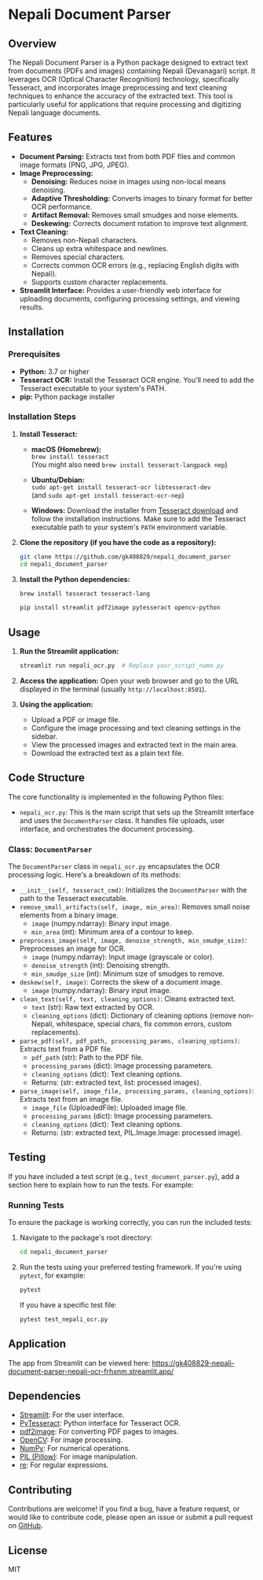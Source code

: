 # Nepali Document Parser

## Overview

The Nepali Document Parser is a Python package designed to extract text from documents (PDFs and images) containing Nepali (Devanagari) script. It leverages OCR (Optical Character Recognition) technology, specifically Tesseract, and incorporates image preprocessing and text cleaning techniques to enhance the accuracy of the extracted text. This tool is particularly useful for applications that require processing and digitizing Nepali language documents.

## Features

* **Document Parsing:** Extracts text from both PDF files and common image formats (PNG, JPG, JPEG).
* **Image Preprocessing:**
    * **Denoising:** Reduces noise in images using non-local means denoising.
    * **Adaptive Thresholding:** Converts images to binary format for better OCR performance.
    * **Artifact Removal:** Removes small smudges and noise elements.
    * **Deskewing:** Corrects document rotation to improve text alignment.
* **Text Cleaning:**
    * Removes non-Nepali characters.
    * Cleans up extra whitespace and newlines.
    * Removes special characters.
    * Corrects common OCR errors (e.g., replacing English digits with Nepali).
    * Supports custom character replacements.
* **Streamlit Interface:** Provides a user-friendly web interface for uploading documents, configuring processing settings, and viewing results.

## Installation

### Prerequisites

* **Python:** 3.7 or higher
* **Tesseract OCR:** Install the Tesseract OCR engine.  You'll need to add the Tesseract executable to your system's PATH.
* **pip:** Python package installer

### Installation Steps

1.  **Install Tesseract:**  
    * **macOS (Homebrew):**  
        `brew install tesseract`  
        (You might also need `brew install tesseract-langpack nep`)
    
    * **Ubuntu/Debian:**   
    `sudo apt-get install tesseract-ocr libtesseract-dev`  
    (and `sudo apt-get install tesseract-ocr-nep`)
    * **Windows:** Download the installer from [Tesseract download](https://github.com/UB-Mannheim/tesseract/wiki) and follow the installation instructions.  Make sure to add the Tesseract executable path to your system's `PATH` environment variable.

2.  **Clone the repository (if you have the code as a repository):**
    ```bash
    git clone https://github.com/gk408829/nepali_document_parser
    cd nepali_document_parser
    ```

3.  **Install the Python dependencies:**

    ```bash
    brew install tesseract tesseract-lang
    ```
    ```bash
    pip install streamlit pdf2image pytesseract opencv-python
    ```

## Usage

1.  **Run the Streamlit application:**
    ```bash
    streamlit run nepali_ocr.py  # Replace your_script_name.py
    ```

2.  **Access the application:** Open your web browser and go to the URL displayed in the terminal (usually `http://localhost:8501`).

3.  **Using the application:**
    * Upload a PDF or image file.
    * Configure the image processing and text cleaning settings in the sidebar.
    * View the processed images and extracted text in the main area.
    * Download the extracted text as a plain text file.

## Code Structure

The core functionality is implemented in the following Python files:

* `nepali_ocr.py`: This is the main script that sets up the Streamlit interface and uses the `DocumentParser` class.  It handles file uploads, user interface, and orchestrates the document processing.

### Class: `DocumentParser`

The `DocumentParser` class in `nepali_ocr.py` encapsulates the OCR processing logic.  Here's a breakdown of its methods:

* `__init__(self, tesseract_cmd)`: Initializes the `DocumentParser` with the path to the Tesseract executable.
* `remove_small_artifacts(self, image, min_area)`: Removes small noise elements from a binary image.
    * `image` (numpy.ndarray):  Binary input image.
    * `min_area` (int): Minimum area of a contour to keep.
* `preprocess_image(self, image, denoise_strength, min_smudge_size)`:  Preprocesses an image for OCR.
    * `image` (numpy.ndarray): Input image (grayscale or color).
    * `denoise_strength` (int): Denoising strength.
    * `min_smudge_size` (int): Minimum size of smudges to remove.
* `deskew(self, image)`: Corrects the skew of a document image.
    * `image` (numpy.ndarray): Binary input image.
* `clean_text(self, text, cleaning_options)`: Cleans extracted text.
    * `text` (str):  Raw text extracted by OCR.
    * `cleaning_options` (dict):  Dictionary of cleaning options (remove non-Nepali, whitespace, special chars, fix common errors, custom replacements).
* `parse_pdf(self, pdf_path, processing_params, cleaning_options)`: Extracts text from a PDF file.
    * `pdf_path` (str): Path to the PDF file.
    * `processing_params` (dict): Image processing parameters.
    * `cleaning_options` (dict): Text cleaning options.
    * Returns: (str: extracted text, list: processed images).
* `parse_image(self, image_file, processing_params, cleaning_options)`: Extracts text from an image file.
    * `image_file` (UploadedFile):  Uploaded image file.
    * `processing_params` (dict): Image processing parameters.
    * `cleaning_options` (dict): Text cleaning options.
    * Returns: (str: extracted text,  PIL.Image.Image: processed image).

## Testing

If you have included a test script (e.g., `test_document_parser.py`), add a section here to explain how to run the tests.  For example:

### Running Tests

To ensure the package is working correctly, you can run the included tests:

1.  Navigate to the package's root directory:

    ```bash
    cd nepali_document_parser
    ```

2.  Run the tests using your preferred testing framework. If you're using `pytest`, for example:

    ```bash
    pytest
    ```

    If you have a specific test file:
    ```bash
    pytest test_nepali_ocr.py
    ```

## Application

The app from Streamlit can be viewed here:
https://gk408829-nepali-document-parser-nepali-ocr-frhxnm.streamlit.app/

## Dependencies

* [Streamlit](https://streamlit.io/): For the user interface.
* [PyTesseract](https://github.com/madmaze/pytesseract): Python interface for Tesseract OCR.
* [pdf2image](https://github.com/Belval/pdf2image): For converting PDF pages to images.
* [OpenCV](https://opencv.org/): For image processing.
* [NumPy](https://numpy.org/): For numerical operations.
* [PIL (Pillow)](https://pillow.readthedocs.io/): For image manipulation.
* [re](https://docs.python.org/3/library/re.html): For regular expressions.

## Contributing

Contributions are welcome!  If you find a bug, have a feature request, or would like to contribute code, please open an issue or submit a pull request on [GitHub](your_repository_url).

## License

MIT

